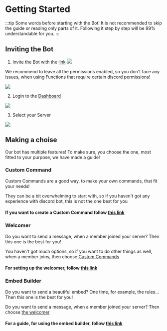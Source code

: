 # Getting Started
:::tip Some words before starting with the Bot!
It is not recommended to skip the guide or reading only parts of it. Following it step by step will be 99% understandable for you.
:::

## Inviting the Bot

1. Invite the Bot with the [link](https://discord.com/api/oauth2/authorize?client_id=725721249652670555&permissions=268561655&scope=bot)
![](https://i.imgur.com/NQp3N8L.png)

We recommend to leave all the permissions enabled, so you don't face any issues, when using Functions that require certain discord permissions!

![](https://i.imgur.com/7WnDcnG.png)

2. Login to the [Dashboard](https://ccommandbot.ga/auth/login)

![](https://i.imgur.com/pvJ3i6R.png)

3. Select your Server 

![](https://i.imgur.com/XxSsZ4G.png)


## Making a choise
Our bot has multiple features! To make sure, you choose the one, most fitted to your purpose, we have made a guide!


### Custom Command
Custom Commands are a good way, to make your own commands, that fit your needs! 

They can be a bit overwhelming to start with, so if you haven't got any experience with discord bot, this is not the one best for you

#### If you want to create a Custom Command follow [this link](../Guide/create.md)


### Welcomer
Do you want to send a message, when a member joined your server? Then this one is the best for you! 

You haven't got much options, so if you want to do other things as well, when a member joins, then choose [Custom Commands](../Guide/create.md)

#### For setting up the welcomer, follow [this link](../Guide/welcomer.md)


### Embed Builder
Do you want to send a beautiful embed? One time, for example, the rules... Then this one is the best for you! 

Do you want to send a message, when a member joined your server? Then choose [the welcomer](../Guide/welcomer.md)

#### For a guide, for using the embed builder, follow [this link](../Guide/embedBuilder.md)